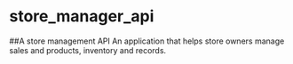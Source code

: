 # store_manager_api
##A store management API 
An application that helps store owners manage sales and products, inventory and records.

